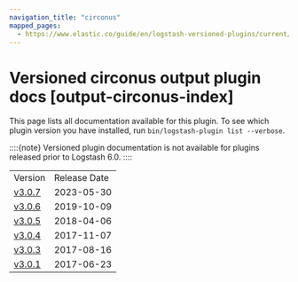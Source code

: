 ```yaml
---
navigation_title: "circonus"
mapped_pages:
  - https://www.elastic.co/guide/en/logstash-versioned-plugins/current/output-circonus-index.html
---
```


# Versioned circonus output plugin docs [output-circonus-index]


This page lists all documentation available for this plugin.  To see which plugin version you have installed, run `bin/logstash-plugin list --verbose`.

::::{note}
Versioned plugin documentation is not available for plugins released prior to Logstash 6.0.
::::


|     |     |
| --- | --- |
| Version | Release Date |
| [v3.0.7](v3-0-7-plugins-outputs-circonus.md) | 2023-05-30 |
| [v3.0.6](v3-0-6-plugins-outputs-circonus.md) | 2019-10-09 |
| [v3.0.5](v3-0-5-plugins-outputs-circonus.md) | 2018-04-06 |
| [v3.0.4](v3-0-4-plugins-outputs-circonus.md) | 2017-11-07 |
| [v3.0.3](v3-0-3-plugins-outputs-circonus.md) | 2017-08-16 |
| [v3.0.1](v3-0-1-plugins-outputs-circonus.md) | 2017-06-23 |







